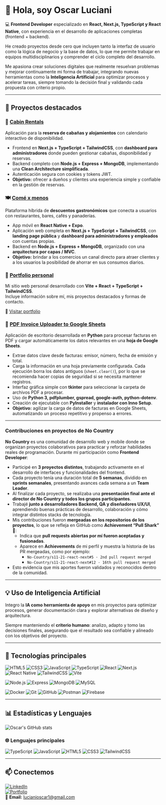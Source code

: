 # 👋 Hola, soy Oscar Luciani

💻 **Frontend Developer** especializado en **React, Next.js, TypeScript y React Native**, con experiencia en el desarrollo de aplicaciones completas (frontend + backend).  

He creado proyectos desde cero que incluyen tanto la interfaz de usuario como la lógica de negocio y la base de datos, lo que me permite trabajar en equipos multidisciplinarios y comprender el ciclo completo del desarrollo.  

Me apasiona crear soluciones digitales que realmente resuelvan problemas y mejorar continuamente mi forma de trabajar, integrando nuevas herramientas como la **Inteligencia Artificial** para optimizar procesos y acelerar tareas, siempre tomando la decisión final y validando cada propuesta con criterio propio.

---

## 📌 Proyectos destacados  

### 🏡 [**Cabin Rentals**](https://github.com/OLuciani/cabin-rentals-frontend)  
Aplicación para la **reserva de cabañas y alojamientos** con calendario interactivo de disponibilidad.  
- Frontend en **Next.js + TypeScript + TailwindCSS**, con **dashboard para administradores** donde pueden gestionar cabañas, disponibilidad y reservas.  
- Backend completo con **Node.js + Express + MongoDB**, implementando una **Clean Architecture simplificada**.  
- Autenticación segura con cookies y tokens JWT.  
- **Objetivo:** ofrecer a dueños y clientes una experiencia simple y confiable en la gestión de reservas.
  
### 🍽️ [**Comé x menos**](https://github.com/OLuciani/come-x-menos-frontend-web)  
Plataforma híbrida de **descuentos gastronómicos** que conecta a usuarios con restaurantes, bares, cafés y panaderías.  
- App móvil en **React Native + Expo**.  
- Aplicación web completa en **Next.js + TypeScript + TailwindCSS**, con **landing page pública** y **dashboard para administradores y empleados** con cuentas propias.  
- Backend en **Node.js + Express + MongoDB**, organizado con una **arquitectura por capas / MVC**.  
- **Objetivo:** brindar a los comercios un canal directo para atraer clientes y a los usuarios la posibilidad de ahorrar en sus consumos diarios.    

### 💼 [**Portfolio personal**](https://github.com/OLuciani/portfolio-vite)  
Mi sitio web personal desarrollado con **Vite + React + TypeScript + TailwindCSS**.  
Incluye información sobre mí, mis proyectos destacados y formas de contacto.  

🔗 [Visitar portfolio](https://oscar-luciani.netlify.app)  

### 🧾 [PDF Invoice Uploader to Google Sheets](https://github.com/OLuciani/invoice-to-google-sheets)  
Aplicación de escritorio desarrollada en **Python** para procesar facturas en PDF y cargar automáticamente los datos relevantes en una **hoja de Google Sheets**.  

- Extrae datos clave desde facturas: emisor, número, fecha de emisión y total.  
- Carga la información en una hoja previamente configurada. Cada ejecución borra los datos antiguos (`sheet.clear()`), por lo que se recomienda hacer copias de seguridad si se necesita mantener registros.  
- Interfaz gráfica simple con **tkinter** para seleccionar la carpeta de archivos PDF a procesar.  
- Uso de **Python 3, pdfplumber, gspread, google-auth, python-dotenv**.  
- Creación de ejecutable con **PyInstaller** y **instalador con Inno Setup**.  
- **Objetivo:** agilizar la carga de datos de facturas en Google Sheets, automatizando un proceso repetitivo y propenso a errores.  

---

### Contribuciones en proyectos de No Country  

**No Country** es una comunidad de desarrollo web y mobile donde se organizan proyectos colaborativos para practicar y reforzar habilidades reales de programación. Durante mi participación como **Frontend Developer**:  

- Participé en **3 proyectos distintos**, trabajando activamente en el desarrollo de interfaces y funcionalidades del frontend.  
- Cada proyecto tenía una duración total de **5 semanas**, dividido en **sprints semanales**, presentando avances cada semana a un **Team Leader**.  
- Al finalizar cada proyecto, se realizaba una **presentación final ante el director de No Country y todos los grupos participantes**.  
- Trabajé **junto a desarrolladores Backend, QA y diseñadores UX/UI**, aprendiendo buenas prácticas de desarrollo, colaboración y cómo integrar distintos stacks de tecnología.  
- Mis contribuciones fueron **mergeadas en los repositorios de los proyectos**, lo que se refleja en GitHub como **Achievement “Pull Shark”** 🦈:  
  - Indica que **pull requests abiertas por mí fueron aceptadas y fusionadas**.  
  - Aparece en **Achievements** de mi perfil y muestra la historia de las PR mergeadas, como por ejemplo:  
    - `No-Country/s11-21-react-next#5 · 2nd pull request merged`  
    - `No-Country/s11-21-react-next#12 · 16th pull request merged`  
- Esto evidencia que mis aportes fueron validados y reconocidos dentro de la comunidad.

---

## 💡 Uso de Inteligencia Artificial
Integro la **IA como herramienta de apoyo** en mis proyectos para optimizar procesos, generar documentación clara y explorar alternativas de diseño y arquitectura.  

Siempre manteniendo el **criterio humano**: analizo, adapto y tomo las decisiones finales, asegurando que el resultado sea confiable y alineado con los objetivos del proyecto.

---

## 🔧 Tecnologías principales  

![HTML5](https://img.shields.io/badge/HTML5-E34F26?logo=html5&logoColor=white)
![CSS3](https://img.shields.io/badge/CSS3-1572B6?logo=css3&logoColor=white)
![JavaScript](https://img.shields.io/badge/JavaScript-F7DF1E?logo=javascript&logoColor=black)
![TypeScript](https://img.shields.io/badge/TypeScript-3178C6?logo=typescript&logoColor=white)
![React](https://img.shields.io/badge/React-20232A?logo=react&logoColor=61DAFB)
![Next.js](https://img.shields.io/badge/Next.js-000000?logo=nextdotjs&logoColor=white)
![React Native](https://img.shields.io/badge/React_Native-20232A?logo=react&logoColor=61DAFB)
![TailwindCSS](https://img.shields.io/badge/TailwindCSS-06B6D4?logo=tailwindcss&logoColor=white)
![Vite](https://img.shields.io/badge/Vite-646CFF?logo=vite&logoColor=white)

![Node.js](https://img.shields.io/badge/Node.js-43853D?logo=node-dot-js&logoColor=white)
![Express](https://img.shields.io/badge/Express-000000?logo=express&logoColor=white)
![MongoDB](https://img.shields.io/badge/MongoDB-4EA94B?logo=mongodb&logoColor=white)
![MySQL](https://img.shields.io/badge/MySQL-4479A1?logo=mysql&logoColor=white)

![Docker](https://img.shields.io/badge/Docker-2496ED?logo=docker&logoColor=white)
![Git](https://img.shields.io/badge/Git-F05032?logo=git&logoColor=white)
![GitHub](https://img.shields.io/badge/GitHub-181717?logo=github&logoColor=white)
![Postman](https://img.shields.io/badge/Postman-FF6C37?logo=postman&logoColor=white)
![Firebase](https://img.shields.io/badge/Firebase-FFCA28?logo=firebase&logoColor=black)

---

## 📊 Estadísticas y Lenguajes  

![Oscar's GitHub stats](https://github-readme-stats.vercel.app/api?username=OLuciani&show_icons=true&theme=tokyonight)  

### 🌐 Lenguajes principales
![TypeScript](https://img.shields.io/badge/TypeScript-3178C6?logo=typescript&logoColor=white)
![JavaScript](https://img.shields.io/badge/JavaScript-F7DF1E?logo=javascript&logoColor=black)
![HTML5](https://img.shields.io/badge/HTML5-E34F26?logo=html5&logoColor=white)
![CSS3](https://img.shields.io/badge/CSS3-1572B6?logo=css3&logoColor=white)
![TailwindCSS](https://img.shields.io/badge/TailwindCSS-06B6D4?logo=tailwindcss&logoColor=white) 

---

## 📫 Conectemos  

[![LinkedIn](https://img.shields.io/badge/LinkedIn-0077B5?logo=linkedin&logoColor=white)](https://linkedin.com/in/oscarluciani)  
[![Portfolio](https://img.shields.io/badge/Portfolio-000?logo=vercel&logoColor=white)](https://oscar-luciani.netlify.app)  
📧 **Email:** lucianioscar1@gmail.com
